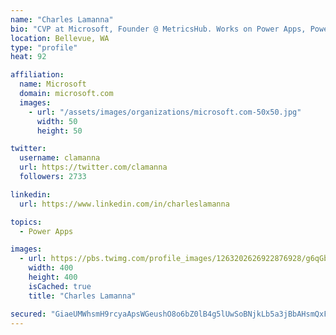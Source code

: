 ```yaml
---
name: "Charles Lamanna"
bio: "CVP at Microsoft, Founder @ MetricsHub. Works on Power Apps, Power Automate, Power Virtual Agent, Common Data Service and Dynamics 365."
location: Bellevue, WA
type: "profile"
heat: 92

affiliation:
  name: Microsoft
  domain: microsoft.com
  images:
    - url: "/assets/images/organizations/microsoft.com-50x50.jpg"
      width: 50
      height: 50

twitter:
  username: clamanna
  url: https://twitter.com/clamanna
  followers: 2733

linkedin:
  url: https://www.linkedin.com/in/charleslamanna

topics:
  - Power Apps

images:
  - url: https://pbs.twimg.com/profile_images/1263202626922876928/g6qGbHZ-_400x400.jpg
    width: 400
    height: 400
    isCached: true
    title: "Charles Lamanna"

secured: "GiaeUMWhsmH9rcyaApsWGeushO8o6bZ0lB4g5lUwSoBNjkLb5a3jBbAHsmQxFu1p2QLGi2mdMBCYBHu9dtuSTd9pyDJRBlOhI18d9yOyHTckOlCeqemBMzzuVNzS51udWhAqBwnXl/Ijb6wvSO6FLUz5TsXYTqCIZJ8pZPEIO3Bz2rBY0tzIz3lFWHFdWqZsusiDyeFNUfCA3qHlF3JptAh0pOYikcXJeqE1MwsDfMITkq8HC/Fyjw8BhQbdFWzKwd+q/FsmYnxxgNKnNZLtvcavYf/nA7UAKz3Higbrp04fKLwYXWI6UsPQek0bKrOakszvfkj7NQTWiPKVa4sD4I/h1XBtb6SVXI5/WOPjLQFrHPO0qArSjIt14y7ndHlKbcfOfoCkNcMN/Dymrw7oUEsFHPSjX1xgWR/2dI85Pv8=;kqusERbPN00KYSs8buoVBA=="
---
```


